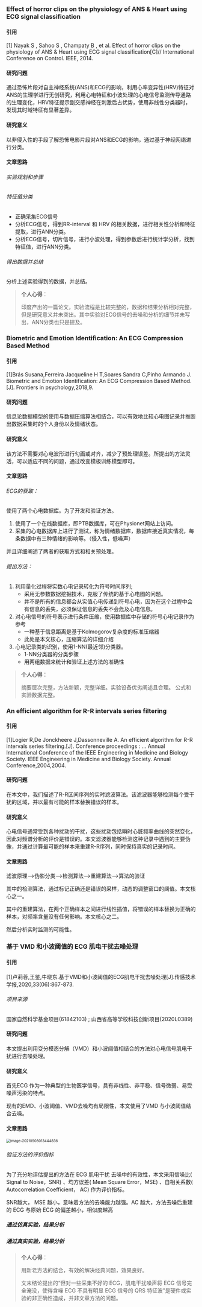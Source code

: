 ### Effect of horror clips on the physiology of ANS & Heart using ECG signal classification 

#### 引用

[1] Nayak S ,  Sahoo S ,  Champaty B , et al. Effect of horror clips on the physiology of ANS & Heart using ECG signal classification[C]// International Conference on Control. IEEE, 2014.

#### 研究问题

通过恐怖片段对自主神经系统(ANS)和ECG的影响，利用心率变异性(HRV)特征对ANS的生理学进行无创研究，利用心电特征和小波处理的心电信号监测传导通路的生理变化，HRV特征提示副交感神经在刺激后占优势，使用非线性分类器时，发现其时域特征有显著差异。

#### 研究意义

以非侵入性的手段了解恐怖电影片段对ANS和ECG的影响，通过基于神经网络进行分类。

#### 文章思路

###### 实验规划和步骤

###### 特征值分类

- 正确采集ECG信号
- 分析ECG信号，得到RR-interval 和 HRV 的相关数据，进行相关性分析和特征提取，进行ANN分类。
- 分析ECG信号，切片信号，进行小波处理，得到参数后进行统计学分析，找到特征值，进行ANN分类。

###### 得出数据并总结

分析上述实验得到的数据，并总结。

> **个人心得**：
>
> 印度产出的一篇论文，实验流程是比较完整的，数据和结果分析相对完整，但是研究意义并未突出。其中实验对ECG信号的去噪和分析的细节并未写出，ANN分类也只是提及。



### Biometric and Emotion Identification: An ECG Compression Based Method

#### 引用

[1]Brás Susana,Ferreira Jacqueline H T,Soares Sandra C,Pinho Armando J. Biometric and Emotion Identification: An ECG Compression Based Method.[J]. Frontiers in psychology,2018,9.

#### 研究问题

信息论数据模型的使用与数据压缩算法相结合，可以有效地比较心电图记录并推断出数据采集时的个人身份以及情绪状态。

#### 研究意义

该方法不需要对心电波形进行勾画或对齐，减少了预处理误差。所提出的方法灵活，可以适应不同的问题，通过改变模板训练模型即可。

#### 文章思路

###### ECG的获取：

使用了两个心电数据库。为了开发和验证方法。

1. 使用了一个在线数据库，即PTB数据库，可在Physionet网站上访问。
2. 采集的心电数据库上进行了测试，称为情绪数据库，数据库接近真实情况，每条数据中有三种情绪的影响等。（侵入性，低噪声）

并且详细阐述了两者的获取方式和相关预处理。

###### 提出方法：

1. 利用量化过程将实数心电记录转化为符号时间序列;
   - 采用无参数数据挖掘技术，克服了传统的基于心电图的问题。
   - 并不是所有的信息都会从实值心电传递到符号心电，因为在这个过程中会有信息的丢失，必须保证信息的丢失不会危及心电信息。
2. 对心电信号的符号表示进行条件压缩，使用数据库中存储的符号心电记录作为参考
   - 一种基于信息距离是基于Kolmogorov复杂度的标准压缩器
   - 此处是本文核心，压缩算法的详细介绍
3. 心电记录类的识别，使用1-NN(最近邻)分类器。
   - 1-NN分类器的分类步骤
   - 用两组数据来统计和验证上述方法的准确性

> **个人心得**：
>
> 摘要层次完整，方法新颖，完整详细。实验设备优劣阐述且合理。 公式和实验数据完整。



### An efficient algorithm for R-R intervals series filtering 

#### 引用

[1]Logier R,De Jonckheere J,Dassonneville A. An efficient algorithm for R-R intervals series filtering.[J]. Conference proceedings : ... Annual International Conference of the IEEE Engineering in Medicine and Biology Society. IEEE Engineering in Medicine and Biology Society. Annual Conference,2004,2004.

#### 研究问题

在本文中，我们描述了R-R区间序列的实时滤波算法。该滤波器能够检测每个受干扰的区域，并以最有可能的样本替换错误的样本。

#### 研究意义

心电信号通常受到各种扰动的干扰，这些扰动包括瞬时心脏频率曲线的突然变化，因此对频谱分析的评价是错误的。本文滤波器能够检测这种记录中遇到的主要伪像，并通过计算最可能的样本来重建R-R序列，同时保持真实的记录时间。

#### 文章思路

滤波原理——>伪影分类——>检测算法——>重建算法——>算法的验证

其中的检测算法，通过标记正确还是错误的采样，动态的调整窗口的阈值。本文核心之一。

其中的重建算法，在两个正确样本之间进行线性插值，将错误的样本替换为正确的样本，对频率含量没有任何影响。本文核心之二。

然后分析实时监测的可能性。



### 基于 VMD 和小波阈值的 ECG 肌电干扰去噪处理

#### 引用

[1]卢莉蓉,王鉴,牛晓东.基于VMD和小波阈值的ECG肌电干扰去噪处理[J].传感技术学报,2020,33(06):867-873.

######  项目来源

国家自然科学基金项目(61842103) ; 山西省高等学校科技创新项目(2020L0389) 

#### 研究问题

本文提出利用变分模态分解（VMD）和小波阈值相结合的方法对心电信号肌电干扰进行去噪处理。

#### 研究意义

首先ECG 作为一种典型的生物医学信号，具有非线性、非平稳、信号微弱、易受噪声污染的特点。

现有的EMD、小波阈值、VMD去噪均有局限性，本文使用了VMD 与小波阈值结合去噪。

#### 文章思路

<img src="img/读书周_论文汇报/image-20210508013444836.png" alt="image-20210508013444836" style="zoom:67%;" />

###### 验证方法的评价指标

为了充分地评估提出的方法在 ECG 肌电干扰 去噪中的有效性，本文采用信噪比( Signal to Noise，SNR) 、均方误差( Mean Square Error，MSE) 、自相关系数( Autocorrelation Coefficient， AC) 作为评价指标。

SNR越大， MSE 越小，意味着方法的去噪能力越强。AC 越大，方法去噪后重建的 ECG 与原始 ECG 的偏差越小，相似度越高

##### 通过仿真实验，结果分析

##### 通过真实实验，结果分析

> **个人心得**：
>
> 用新老方法的结合，有效的解决经典问题，效果良好。
>
> 文末结论提出的“但对一些采集不好的 ECG，肌电干扰噪声将 ECG 信号完全淹没，使得含噪 ECG 不具有明显 ECG 信号的 QRS 特征波”是硬件或实验的非正确性造成，并非文章方法的问题。



